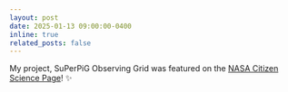 ```yaml
---
layout: post
date: 2025-01-13 09:00:00-0400
inline: true
related_posts: false
---
```


My project, SuPerPiG Observing Grid was featured on the [NASA Citizen Science Page](https://science.nasa.gov/get-involved/citizen-science/newly-selected-citizen-science-proposals-a-peek-at-whats-next/)! :sparkles:

